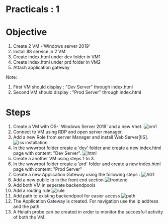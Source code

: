 # Practicals : 1

   # Objective

   1. Create 2 VM -'Windows server 2019' 
   2. Install IIS service in 2 VM
   3. Create index.html under dev folder in VM1
   4. Create index.html under prd folder in VM2
   5. Attach application gateway

   Note:
   1. First VM should display : "Dev Server" through index.html
   2. Second VM should display : "Prod Server" through index.html

   # Steps
        
   1. Create a VM with OS-' Windows Server 2019' and a new Vnet.
   ![vm1](https://user-images.githubusercontent.com/23217592/152671040-b1492e73-e44e-43ff-8046-8c9ced657645.jpg)
   2. Connect to VM using RDP and open server manager.
   3. Add a new Role from server Manager and install Web Server[IIS].
   ![iss installation](https://user-images.githubusercontent.com/23217592/152671044-1cf4bc86-61c1-4a19-b4ef-3be8bf0ccd61.jpg)
   4. In the wwwroot folder create a 'dev' folder and create a new index.html page with content: "Dev Server". 
   ![html](https://user-images.githubusercontent.com/23217592/152671056-eec6fd73-baaf-47dd-bd8d-512904910f0d.jpg)
   5.  Create a another VM using steps 1 to 3.
   6. In the wwwroot folder create a 'prd' folder and create a new index.html page with content: "Prod Server"
   7. Create a new Application Gateway using the following steps :
   ![AG1](https://user-images.githubusercontent.com/23217592/152694184-7a5b55a8-e5ba-4cae-a68a-4d4a6abdcd10.jpg)
   8. Add a new public ip in the front end section
   ![frontend](https://user-images.githubusercontent.com/23217592/152694247-34927496-b83a-4d01-8e0e-0445566ac5ed.jpg)
   9. Add both VM in seperate backendpools
   10. Add a routing rule
   ![rule](https://user-images.githubusercontent.com/23217592/152694304-7d7d3595-5ce9-4f2c-8985-716180b408c6.jpg)
   11. Add path to existing backendpool for easier access
   ![path](https://user-images.githubusercontent.com/23217592/152694329-cc09174e-5a59-4635-acbb-bd32b4bab76e.jpg)
   12. The Application Gateway is created. For navigation use the ip address and the path.
   13. A Helath probe can be created in order to monitor the succesfull activity of both the VM.



        
        
